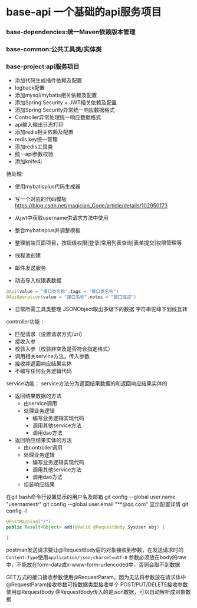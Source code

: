 # base-api 一个基础的api服务项目
### base-dependencies:统一Maven依赖版本管理
### base-common:公共工具类/实体类
### base-project:api服务项目
* 添加代码生成插件依赖及配置
* logback配置
* 添加mysql/mybatis相关依赖及配置
* 添加Spring Security + JWT相关依赖及配置
* 添加Spring Security异常统一响应数据格式
* Controller异常处理统一响应数据格式
* api输入输出日志打印
* 添加redis相关依赖及配置
* redis key统一管理
* 添加redis工具类
* 统一api参数校验
* 添加knife4j

待处理: 
* 使用mybatisplus代码生成器
* 写一个对应的代码模板
https://blog.csdn.net/magician_Code/article/details/102950173
* 从jwt中获取username供请求方法中使用
* 整合mybatisplus并调整模板
* 整理前端页面项目，按钮级权限|登录|常用列表查询|表单提交|权限管理等
* 线程池创建
* 邮件发送服务

* 动态导入权限表数据
```java
@Api(value = "接口类名称",tags = "接口类名称")
@ApiOperation(value = "接口名称",notes = "接口描述")
```
* 日常所需工具类整理
    JSONObject取出多级下的数据
    字符串驼峰下划线互转

controller功能：
* 匹配请求（设置请求方式/uri）
* 接收入参
* 校验入参（校验非空及是否符合指定格式）
* 调用相关service方法，传入参数
* 接收并返回响应结果实体
* 不编写任何业务逻辑代码

service功能：
service方法分为返回结果数据的和返回响应结果实体的
* 返回结果数据的方法
    * 由service调用
    * 处理业务逻辑
        * 编写业务逻辑实现代码
        * 调用其他service方法
        * 调用dao方法
* 返回响应结果实体的方法
    * 由controller调用
    * 处理业务逻辑
        * 编写业务逻辑实现代码
        * 调用其他service方法
        * 调用dao方法
    * 组装响应结果

在git bash命令行设置显示的用户名及邮箱
git config --global user.name "usernamestr"
git config --global user.email "**@qq.com"
显示配置详情
git config -l

```java
@PostMapping("/")
public Result<Object> add(@Valid @RequestBody SysUser obj) {

}
```
postman发送请求要让@RequestBody后的对象接收到参数，在发送请求时的`Content-Type`使用`application/json;charset=utf-8`
参数必须放在body的raw中，不能放在form-data或x-www-form-urlencoded中，否则会取不到数据

GET方式的接口接收参数使用@RequestParam，因为无法将参数放在请求体中
@RequestParam接收参数可按数据类型接收单个
POST/PUT/DELETE接收参数使用@RequestBody
@RequestBody传入的是json数据，可以自动解析成对象数据

